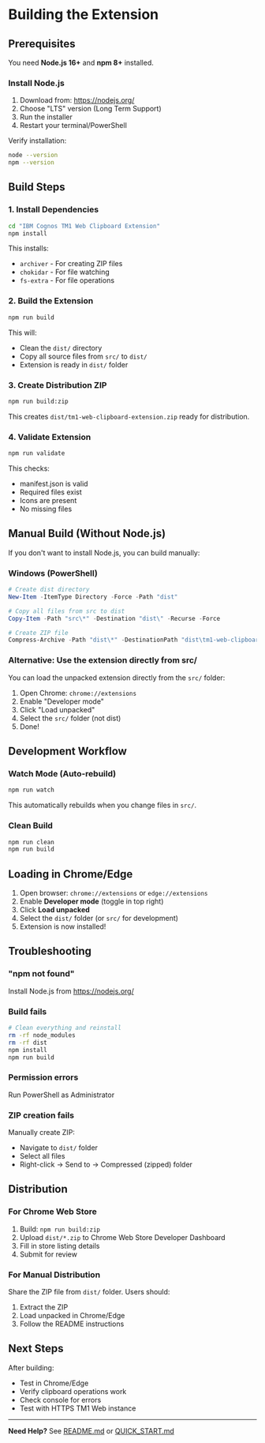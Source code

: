 # Building the Extension

## Prerequisites

You need **Node.js 16+** and **npm 8+** installed.

### Install Node.js

1. Download from: https://nodejs.org/
2. Choose "LTS" version (Long Term Support)
3. Run the installer
4. Restart your terminal/PowerShell

Verify installation:
```bash
node --version
npm --version
```

## Build Steps

### 1. Install Dependencies

```bash
cd "IBM Cognos TM1 Web Clipboard Extension"
npm install
```

This installs:
- `archiver` - For creating ZIP files
- `chokidar` - For file watching
- `fs-extra` - For file operations

### 2. Build the Extension

```bash
npm run build
```

This will:
- Clean the `dist/` directory
- Copy all source files from `src/` to `dist/`
- Extension is ready in `dist/` folder

### 3. Create Distribution ZIP

```bash
npm run build:zip
```

This creates `dist/tm1-web-clipboard-extension.zip` ready for distribution.

### 4. Validate Extension

```bash
npm run validate
```

This checks:
- manifest.json is valid
- Required files exist
- Icons are present
- No missing files

## Manual Build (Without Node.js)

If you don't want to install Node.js, you can build manually:

### Windows (PowerShell)

```powershell
# Create dist directory
New-Item -ItemType Directory -Force -Path "dist"

# Copy all files from src to dist
Copy-Item -Path "src\*" -Destination "dist\" -Recurse -Force

# Create ZIP file
Compress-Archive -Path "dist\*" -DestinationPath "dist\tm1-web-clipboard-extension.zip" -Force
```

### Alternative: Use the extension directly from src/

You can load the unpacked extension directly from the `src/` folder:

1. Open Chrome: `chrome://extensions`
2. Enable "Developer mode"
3. Click "Load unpacked"
4. Select the `src/` folder (not dist)
5. Done!

## Development Workflow

### Watch Mode (Auto-rebuild)

```bash
npm run watch
```

This automatically rebuilds when you change files in `src/`.

### Clean Build

```bash
npm run clean
npm run build
```

## Loading in Chrome/Edge

1. Open browser: `chrome://extensions` or `edge://extensions`
2. Enable **Developer mode** (toggle in top right)
3. Click **Load unpacked**
4. Select the `dist/` folder (or `src/` for development)
5. Extension is now installed!

## Troubleshooting

### "npm not found"

Install Node.js from https://nodejs.org/

### Build fails

```bash
# Clean everything and reinstall
rm -rf node_modules
rm -rf dist
npm install
npm run build
```

### Permission errors

Run PowerShell as Administrator

### ZIP creation fails

Manually create ZIP:
- Navigate to `dist/` folder
- Select all files
- Right-click → Send to → Compressed (zipped) folder

## Distribution

### For Chrome Web Store

1. Build: `npm run build:zip`
2. Upload `dist/*.zip` to Chrome Web Store Developer Dashboard
3. Fill in store listing details
4. Submit for review

### For Manual Distribution

Share the ZIP file from `dist/` folder. Users should:
1. Extract the ZIP
2. Load unpacked in Chrome/Edge
3. Follow the README instructions

## Next Steps

After building:
- Test in Chrome/Edge
- Verify clipboard operations work
- Check console for errors
- Test with HTTPS TM1 Web instance

---

**Need Help?** See [README.md](README.md) or [QUICK_START.md](QUICK_START.md)


